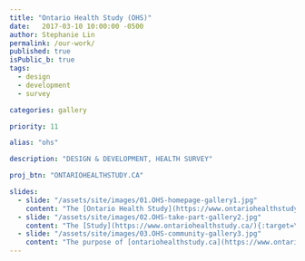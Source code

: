 ```yaml
---
title: "Ontario Health Study (OHS)"
date:   2017-03-10 10:00:00 -0500
author: Stephanie Lin
permalink: /our-work/
published: true
isPublic_b: true
tags:
  - design
  - development
  - survey

categories: gallery

priority: 11

alias: "ohs"

description: "DESIGN & DEVELOPMENT, HEALTH SURVEY"

proj_btn: "ONTARIOHEALTHSTUDY.CA"

slides:
  - slide: "/assets/site/images/01.OHS-homepage-gallery1.jpg"
    content: "The [Ontario Health Study](https://www.ontariohealthstudy.ca/){:target=\"_blank\"} is an innovative population-based health study that investigates the effects of environmental, lifestyle and genetic components that increase risk of developing cancer and other common adult diseases."
  - slide: "/assets/site/images/02.OHS-take-part-gallery2.jpg"
    content: "The [Study](https://www.ontariohealthstudy.ca/){:target=\"_blank\"} collects data from consenting participants 18 years of age and over living in Ontario, through participation in an online questionnaire and also informs them of the privacy policies for the study."
  - slide: "/assets/site/images/03.OHS-community-gallery3.jpg"
    content: "The purpose of [ontariohealthstudy.ca](https://www.ontariohealthstudy.ca/){:target=\"_blank\"} is to encourage new participants to register by showing them what is involved in the study, the benefits of their participation and how to get involved. It also motivates friends and family to form a community that encourages recruitment across Ontario."
---
```

